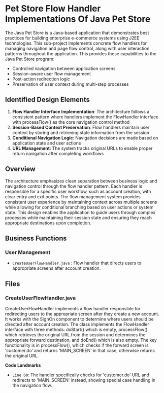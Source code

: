 # Pet Store Flow Handler Implementations Of Java Pet Store

The Java Pet Store is a Java-based application that demonstrates best practices for building enterprise e-commerce systems using J2EE technologies. This sub-project implements concrete flow handlers for managing navigation and page flow control, along with user interaction patterns throughout the application. This provides these capabilities to the Java Pet Store program:

- Controlled navigation between application screens
- Session-aware user flow management
- Post-action redirection logic
- Preservation of user context during multi-step processes

## Identified Design Elements

1. **Flow Handler Interface Implementation**: The architecture follows a consistent pattern where handlers implement the FlowHandler interface with processFlow() as the core navigation control method
2. **Session-Based Context Preservation**: Flow handlers maintain user context by storing and retrieving state information from the session
3. **Conditional Navigation Logic**: Navigation decisions are made based on application state and user actions
4. **URL Management**: The system tracks original URLs to enable proper return navigation after completing workflows

## Overview
The architecture emphasizes clean separation between business logic and navigation control through the flow handler pattern. Each handler is responsible for a specific user workflow, such as account creation, with clear entry and exit points. The flow management system provides consistent user experience by maintaining context across multiple screens while allowing for conditional branching based on user actions or system state. This design enables the application to guide users through complex processes while maintaining their session state and ensuring they reach appropriate destinations upon completion.

## Business Functions

### User Management
- `CreateUserFlowHandler.java` : Flow handler that directs users to appropriate screens after account creation.

## Files
### CreateUserFlowHandler.java

CreateUserFlowHandler implements a flow handler responsible for redirecting users to the appropriate screen after they create a new account. It works with the SignOn component to determine where users should be directed after account creation. The class implements the FlowHandler interface with three methods: doStart() which is empty, processFlow() which retrieves the original URL from the session and determines the appropriate forward destination, and doEnd() which is also empty. The key functionality is in processFlow(), which checks if the forward screen is 'customer.do' and returns 'MAIN_SCREEN' in that case, otherwise returns the original URL.

 **Code Landmarks**
- `Line 60`: The handler specifically checks for 'customer.do' URL and redirects to 'MAIN_SCREEN' instead, showing special case handling in the navigation flow.

[Generated by the Sage AI expert workbench: 2025-03-29 21:37:00  https://sage-tech.ai/workbench]: #